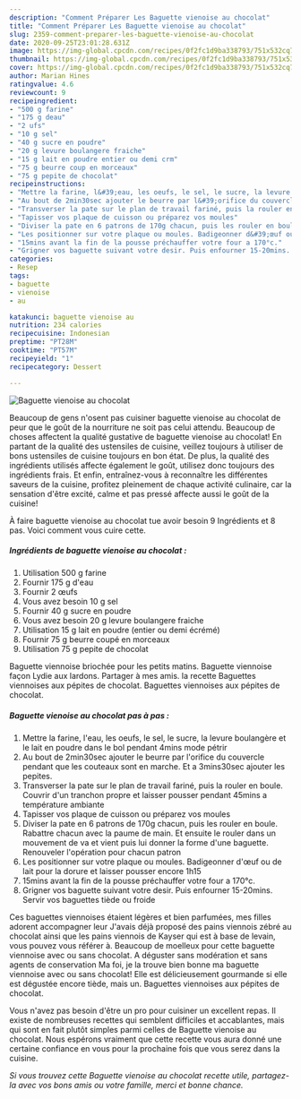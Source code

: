 ```yaml
---
description: "Comment Préparer Les Baguette vienoise au chocolat"
title: "Comment Préparer Les Baguette vienoise au chocolat"
slug: 2359-comment-preparer-les-baguette-vienoise-au-chocolat
date: 2020-09-25T23:01:28.631Z
image: https://img-global.cpcdn.com/recipes/0f2fc1d9ba338793/751x532cq70/baguette-vienoise-au-chocolat-photo-principale-de-la-recette.jpg
thumbnail: https://img-global.cpcdn.com/recipes/0f2fc1d9ba338793/751x532cq70/baguette-vienoise-au-chocolat-photo-principale-de-la-recette.jpg
cover: https://img-global.cpcdn.com/recipes/0f2fc1d9ba338793/751x532cq70/baguette-vienoise-au-chocolat-photo-principale-de-la-recette.jpg
author: Marian Hines
ratingvalue: 4.6
reviewcount: 9
recipeingredient:
- "500 g farine"
- "175 g deau"
- "2 ufs"
- "10 g sel"
- "40 g sucre en poudre"
- "20 g levure boulangere fraiche"
- "15 g lait en poudre entier ou demi crm"
- "75 g beurre coup en morceaux"
- "75 g pepite de chocolat"
recipeinstructions:
- "Mettre la farine, l&#39;eau, les oeufs, le sel, le sucre, la levure boulangère et le lait en poudre dans le bol pendant 4mins mode pétrir"
- "Au bout de 2min30sec ajouter le beurre par l&#39;orifice du couvercle pendant que les couteaux sont en marche. Et a 3mins30sec ajouter les pepites."
- "Transverser la pate sur le plan de travail fariné, puis la rouler en boule. Couvrir d&#39;un tranchon propre et laisser pousser pendant 45mins a température ambiante"
- "Tapisser vos plaque de cuisson ou préparez vos moules"
- "Diviser la pate en 6 patrons de 170g chacun, puis les rouler en boule. Rabattre chacun avec la paume de main. Et ensuite le rouler dans un mouvement de va et vient puis lui donner la forme d&#39;une baguette. Renouveler l&#39;opération pour chacun patron"
- "Les positionner sur votre plaque ou moules. Badigeonner d&#39;œuf ou de lait pour la dorure et laisser pousser encore 1h15"
- "15mins avant la fin de la pousse préchauffer votre four a 170°c."
- "Grigner vos baguette suivant votre desir. Puis enfourner 15-20mins. Servir vos baguettes tiède ou froide"
categories:
- Resep
tags:
- baguette
- vienoise
- au

katakunci: baguette vienoise au 
nutrition: 234 calories
recipecuisine: Indonesian
preptime: "PT28M"
cooktime: "PT57M"
recipeyield: "1"
recipecategory: Dessert

---
```



![Baguette vienoise au chocolat](https://img-global.cpcdn.com/recipes/0f2fc1d9ba338793/751x532cq70/baguette-vienoise-au-chocolat-photo-principale-de-la-recette.jpg)

Beaucoup de gens n'osent pas cuisiner baguette vienoise au chocolat de peur que le goût de la nourriture ne soit pas celui attendu. Beaucoup de choses affectent la qualité gustative de baguette vienoise au chocolat! En partant de la qualité des ustensiles de cuisine, veillez toujours à utiliser de bons ustensiles de cuisine toujours en bon état. De plus, la qualité des ingrédients utilisés affecte également le goût, utilisez donc toujours des ingrédients frais. Et enfin, entraînez-vous à reconnaître les différentes saveurs de la cuisine, profitez pleinement de chaque activité culinaire, car la sensation d'être excité, calme et pas pressé affecte aussi le goût de la cuisine!

<!--inarticleads1-->

À faire baguette vienoise au chocolat tue avoir besoin 9 Ingrédients et 8 pas. Voici comment vous cuire cette.

##### Ingrédients de baguette vienoise au chocolat :

1. Utilisation 500 g farine
1. Fournir 175 g d&#39;eau
1. Fournir 2 œufs
1. Vous avez besoin 10 g sel
1. Fournir 40 g sucre en poudre
1. Vous avez besoin 20 g levure boulangere fraiche
1. Utilisation 15 g lait en poudre (entier ou demi écrémé)
1. Fournir 75 g beurre coupé en morceaux
1. Utilisation 75 g pepite de chocolat


Baguette viennoise briochée pour les petits matins. Baguette viennoise façon Lydie aux lardons. Partager à mes amis. la recette Baguettes viennoises aux pépites de chocolat. Baguettes viennoises aux pépites de chocolat. 

<!--inarticleads2-->

##### Baguette vienoise au chocolat pas à pas :

1. Mettre la farine, l&#39;eau, les oeufs, le sel, le sucre, la levure boulangère et le lait en poudre dans le bol pendant 4mins mode pétrir
1. Au bout de 2min30sec ajouter le beurre par l&#39;orifice du couvercle pendant que les couteaux sont en marche. Et a 3mins30sec ajouter les pepites.
1. Transverser la pate sur le plan de travail fariné, puis la rouler en boule. Couvrir d&#39;un tranchon propre et laisser pousser pendant 45mins a température ambiante
1. Tapisser vos plaque de cuisson ou préparez vos moules
1. Diviser la pate en 6 patrons de 170g chacun, puis les rouler en boule. Rabattre chacun avec la paume de main. Et ensuite le rouler dans un mouvement de va et vient puis lui donner la forme d&#39;une baguette. Renouveler l&#39;opération pour chacun patron
1. Les positionner sur votre plaque ou moules. Badigeonner d&#39;œuf ou de lait pour la dorure et laisser pousser encore 1h15
1. 15mins avant la fin de la pousse préchauffer votre four a 170°c.
1. Grigner vos baguette suivant votre desir. Puis enfourner 15-20mins. Servir vos baguettes tiède ou froide


Ces baguettes viennoises étaient légères et bien parfumées, mes filles adorent accompagner leur J&#39;avais déjà proposé des pains viennois zébré au chocolat ainsi que les pains viennois de Kayser qui est à base de levain, vous pouvez vous référer à. Beaucoup de moelleux pour cette baguette viennoise avec ou sans chocolat. A déguster sans modération et sans agents de conservation Ma foi, je la trouve bien bonne ma baguette viennoise avec ou sans chocolat! Elle est délicieusement gourmande si elle est dégustée encore tiède, mais un. Baguettes viennoises aux pépites de chocolat. 

<!--inarticleads1-->

<p>
Vous n'avez pas besoin d'être un pro pour cuisiner un excellent repas. Il existe de nombreuses recettes qui semblent difficiles et accablantes, mais qui sont en fait plutôt simples parmi celles de Baguette vienoise au chocolat. Nous espérons vraiment que cette recette vous aura donné une certaine confiance en vous pour la prochaine fois que vous serez dans la cuisine.
</p>

<p>
<i>Si vous trouvez cette Baguette vienoise au chocolat recette utile, partagez-la avec vos bons amis ou votre famille, merci et bonne chance.</i>
</p>
